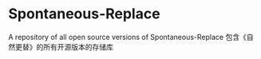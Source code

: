 # Spontaneous-Replace
A repository of all open source versions of Spontaneous-Replace
包含《自然更替》的所有开源版本的存储库
